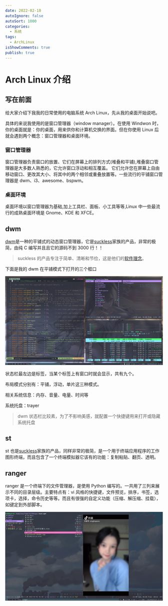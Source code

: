 ```yaml
---
date: 2022-02-10
autoIgnore: false
autoSort: 1000
categories:
  - 系统
tags:
  - ArchLinux
isShowComments: true
publish: true
---
```


# Arch Linux 介绍

## 写在前面

给大家介绍下我我的日常使用的电脑系统 Arch Linux，先从我的桌面开始说吧。

具体的来说我使用的是窗口管理器（window manager）。在使用 Windwon 时，你的桌面就是：你的桌面，用来供你和计算机交换的界面。但在你使用 Linux 后就会遇到两个概念：窗口管理器和桌面环境。

### 窗口管理器

窗口管理器负责窗口的放置、它们在屏幕上的排列方式(堆叠和平铺),堆叠窗口管理器是大多数人熟悉的，它允许窗口浮动和相互覆盖。 它们允许您在屏幕上自由移动窗口、更改其大小、将其中的两个相邻或重叠放置等。一些流行的平铺窗口管理器是 dwm、i3、awesome、bspwm。

### 桌面环境

桌面环境以窗口管理器为基础,加上工具栏、面板、小工具等等,Linux 中一些最流行的成熟桌面环境是 Gnome、KDE 和 XFCE。

## dwm

[dwm](https://dwm.suckless.org/)是一种的平铺式的动态窗口管理器，它是[suckless](https://suckless.org/)家族的产品，非常的极简，由纯 C 编写并且且它的源码不到 3000 行！！

> suckless 的产品专注于简单、清晰和节俭，这是他们的[软件理念](https://suckless.org/philosophy/)。

下面是我的 dwm 在平铺模式下打开的三个框口

![image-20220211154049419](media/Arch系统介绍.assets/image-20220211154049419.png)

状态栏最左边是标签，当某个标签上有窗口时就会显示，共有九个。

布局模式分别有：平铺，浮动，单片这三种模式。

相关系统信息：内存、音量、电量、时间等

系统托盘：trayer

> dwm 状态栏比较素，为了不影响美感，就配置一个快捷键用来打开或隐藏系统托盘

## st

st 也是[suckless](https://suckless.org/)家族的产品，同样非常的极简，是一个用于终端应用程序的工作图形终端，而且包含了一个终端模拟器它该有的功能：复制粘贴、翻页、透明。

## ranger

ranger 是一个终端下的文件管理器，是使用 Python 编写的。一共用了三列来展示不同的目录层级。主要特点有：vi 风格的快捷键，文件预览，排序，书签，选项卡，选择，命令历史等等。而且有很强的自定义功能（压缩、解压缩、挂载），如键定到外部脚本。

![image-20220211171536756](media/Arch系统介绍.assets/image-20220211171536756.png)
